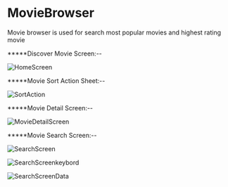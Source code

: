 # MovieBrowser
Movie browser is used for search most popular movies and highest rating movie

*****Discover Movie Screen:--

![HomeScreen](https://user-images.githubusercontent.com/31617973/83964731-8700e900-a8cc-11ea-8f51-ec21cf4b0f69.png)

*****Movie Sort Action Sheet:--

![SortAction](https://user-images.githubusercontent.com/31617973/83964789-f971c900-a8cc-11ea-8bd1-cab66a7b74b8.png)

*****Movie Detail Screen:--

![MovieDetailScreen](https://user-images.githubusercontent.com/31617973/83964783-ee1e9d80-a8cc-11ea-82d3-081181b42b4a.png)

*****Movie Search Screen:--

![SearchScreen](https://user-images.githubusercontent.com/31617973/83964797-02629a80-a8cd-11ea-8538-9f001cfb9896.png)

![SearchScreenkeybord](https://user-images.githubusercontent.com/31617973/83964803-07bfe500-a8cd-11ea-9d37-c9219a8cd24c.png)

![SearchScreenData](https://user-images.githubusercontent.com/31617973/83964810-10b0b680-a8cd-11ea-96ca-90b5172c9fbd.png)

